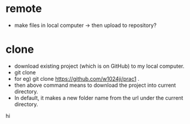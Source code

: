 # remote 
- make files in local computer -> then upload to repository?

# clone
- download existing project (which is on GitHub) to my local computer. 
- git clone <url> <the folder you want to download>
- for eg) git clone https://github.com/w1024ji/prac1 .
- then above command means to download the project into current directory. 
- In default, it makes a new folder name from the url under the current directory.

hi

